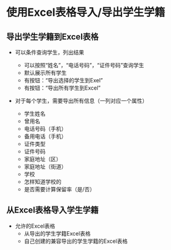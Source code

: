 # 使用Excel表格导入/导出学生学籍

## 导出学生学籍到Excel表格
* 可以条件查询学生，列出结果
  * 可以按照“姓名”，“电话号码”，“证件号码”查询学生
  * 默认展示所有学生
  * 有按钮：“导出选择的学生到Exel”
  * 有按钮：“导出所有学生到Excel”

* 对于每个学生，需要导出所有信息（一列对应一个属性）
  * 学生姓名
  * 曾用名
  * 电话号码（手机）
  * 备用电话（手机）
  * 证件类型
  * 证件号码
  * 家庭地址（区）
  * 家庭地址（街道）
  * 学校
  * 怎样知道学校的
  * 是否需要计算保留率（是/否）

## 从Excel表格导入学生学籍
* 允许的Excel表格
  * 从导出的学生学籍Excel表格
  * 自己创建的兼容导出的学生学籍的Excel表格
